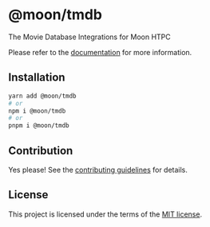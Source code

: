 # @moon/tmdb

The Movie Database Integrations for Moon HTPC

Please refer to the [documentation](./docs) for more information.

## Installation

```sh
yarn add @moon/tmdb
# or
npm i @moon/tmdb
# or
pnpm i @moon/tmdb
```

## Contribution

Yes please! See the
[contributing guidelines](https://github.com/mallory-scotton/moon/blob/master/CONTRIBUTING.md)
for details.

## License

This project is licensed under the terms of the
[MIT license](https://github.com/mallory-scotton/moon/blob/master/LICENSE.md).
